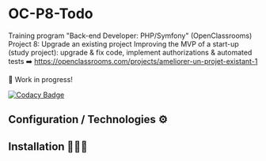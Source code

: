 # OC-P8-Todo

Training program "Back-end Developer: PHP/Symfony" (OpenClassrooms)  
Project 8: Upgrade an existing project
Improving the MVP of a start-up (study project): upgrade &amp; fix code, implement authorizations &amp; automated tests ➡️
 <https://openclassrooms.com/projects/ameliorer-un-projet-existant-1>

🚧 Work in progress!

[![Codacy Badge](https://app.codacy.com/project/badge/Grade/2dfaed95a71c41d2b28f30ee90e5453d)](https://app.codacy.com/gh/AnnaigJegourel/OC-P8-Todo/dashboard?utm_source=gh&utm_medium=referral&utm_content=&utm_campaign=Badge_grade)

## Configuration / Technologies ⚙️

## Installation 🧑🏻‍🔧
